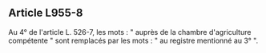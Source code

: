 Article L955-8
----
Au 4° de l'article L. 526-7, les mots : " auprès de la chambre d'agriculture
compétente " sont remplacés par les mots : " au registre mentionné au 3° ".
